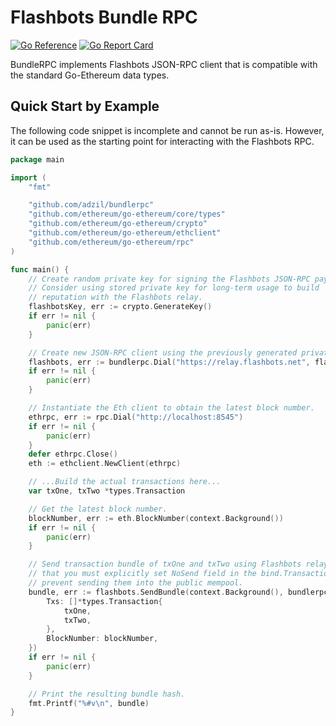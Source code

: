 # Flashbots Bundle RPC

[![Go Reference](https://pkg.go.dev/badge/github.com/adzil/bundlerpc.svg)](https://pkg.go.dev/github.com/adzil/bundlerpc)
[![Go Report Card](https://goreportcard.com/badge/github.com/adzil/bundlerpc)](https://goreportcard.com/report/github.com/adzil/bundlerpc)

BundleRPC implements Flashbots JSON-RPC client that is compatible with the standard Go-Ethereum data types.

## Quick Start by Example

The following code snippet is incomplete and cannot be run as-is. However, it can be used as the starting point for interacting with the Flashbots RPC.

```go
package main

import (
    "fmt"

    "github.com/adzil/bundlerpc"
    "github.com/ethereum/go-ethereum/core/types"
    "github.com/ethereum/go-ethereum/crypto"
    "github.com/ethereum/go-ethereum/ethclient"
    "github.com/ethereum/go-ethereum/rpc"
)

func main() {
    // Create random private key for signing the Flashbots JSON-RPC payload.
    // Consider using stored private key for long-term usage to build
    // reputation with the Flashbots relay.
    flashbotsKey, err := crypto.GenerateKey()
    if err != nil {
        panic(err)
    }

    // Create new JSON-RPC client using the previously generated private key.
    flashbots, err := bundlerpc.Dial("https://relay.flashbots.net", flashbotsKey)
    if err != nil {
        panic(err)
    }

    // Instantiate the Eth client to obtain the latest block number.
    ethrpc, err := rpc.Dial("http://localhost:8545")
    if err != nil {
        panic(err)
    }
    defer ethrpc.Close()
    eth := ethclient.NewClient(ethrpc)

    // ...Build the actual transactions here...
    var txOne, txTwo *types.Transaction

    // Get the latest block number.
    blockNumber, err := eth.BlockNumber(context.Background())
    if err != nil {
        panic(err)
    }

    // Send transaction bundle of txOne and txTwo using Flashbots relay. Note
    // that you must explicitly set NoSend field in the bind.TransactionOpts to
    // prevent sending them into the public mempool.
    bundle, err := flashbots.SendBundle(context.Background(), bundlerpc.SendBundleParam{
        Txs: []*types.Transaction{
            txOne,
            txTwo,
        },
        BlockNumber: blockNumber,
    })
    if err != nil {
        panic(err)
    }

    // Print the resulting bundle hash.
    fmt.Printf("%#v\n", bundle)
}
```
